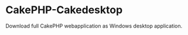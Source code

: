 CakePHP-Cakedesktop
==================

Download full CakePHP webapplication as Windows desktop application.
